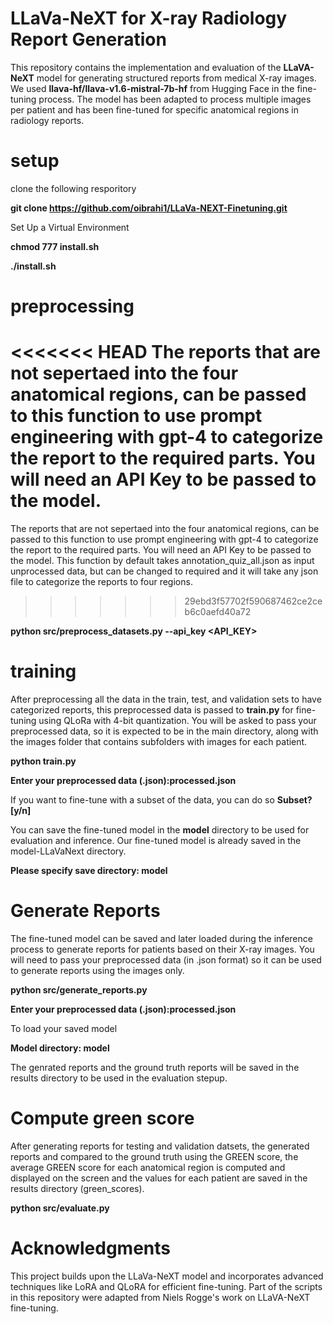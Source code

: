 # LLaVa-NeXT for X-ray Radiology Report Generation

This repository contains the implementation and evaluation of the **LLaVA-NeXT** model for generating structured reports from medical X-ray images. We used **llava-hf/llava-v1.6-mistral-7b-hf** from Hugging Face in the fine-tuning process. The model has been adapted to process multiple images per patient and has been fine-tuned for specific anatomical regions in radiology reports.

# setup

clone the following resporitory 

**git clone https://github.com/oibrahi1/LLaVa-NEXT-Finetuning.git**

Set Up a Virtual Environment

**chmod 777 install.sh**

**./install.sh**

# preprocessing

<<<<<<< HEAD
The reports that are not sepertaed into the four anatomical regions, can be passed to this function to use prompt engineering with gpt-4 to categorize the report to the required parts. You will need an API Key to be passed to the model. 
=======
The reports that are not sepertaed into the four anatomical regions, can be passed to this function to use prompt engineering with gpt-4 to categorize the report to the required parts. You will need an API Key to be passed to the model. This function by default takes annotation_quiz_all.json as input unprocessed data, but can be changed to required and it will take any json file to categorize the reports to four regions. 
>>>>>>> 29ebd3f57702f590687462ce2ceb6c0aefd40a72

**python src/preprocess_datasets.py --api_key <API_KEY>**

# training

After preprocessing all the data in the train, test, and validation sets to have categorized reports, this preprocessed data is passed to **train.py** for fine-tuning using QLoRa with 4-bit quantization. You will be asked to pass your preprocessed data, so it is expected to be in the main directory, along with the images folder that contains subfolders with images for each patient.

**python train.py**

**Enter your preprocessed data (.json):processed.json**

If you want to fine-tune with a subset of the data, you can do so **Subset? [y/n]**

You can save the fine-tuned model in the **model** directory to be used for evaluation and inference. Our fine-tuned model is already saved in the model-LLaVaNext directory.

**Please specify save directory: model**

# Generate Reports

The fine-tuned model can be saved and later loaded during the inference process to generate reports for patients based on their X-ray images. You will need to pass your preprocessed data (in .json format) so it can be used to generate reports using the images only.

**python src/generate_reports.py**

**Enter your preprocessed data (.json):processed.json**

To load your saved model 

**Model directory: model**

The genrated reports and the ground truth reports will be saved in the results directory to be used in the evaluation stepup. 

# Compute green score

After generating reports for testing and validation datsets, the generated reports and compared to the ground truth using the GREEN score, the average GREEN score for each anatomical region is computed and displayed on the screen and the values for each patient are saved in the results directory (green_scores). 

**python src/evaluate.py**

# Acknowledgments

This project builds upon the LLaVa-NeXT model and incorporates advanced techniques like LoRA and QLoRA for efficient fine-tuning. Part of the scripts in this repository were adapted from Niels Rogge's work on LLaVA-NeXT fine-tuning.



